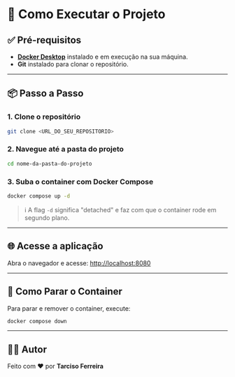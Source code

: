 # 🚀 Como Executar o Projeto

## ✅ Pré-requisitos

- **[Docker Desktop](https://www.docker.com/products/docker-desktop/)** instalado e em execução na sua máquina.
- **Git** instalado para clonar o repositório.

---

## 📦 Passo a Passo

### 1. Clone o repositório

```bash
git clone <URL_DO_SEU_REPOSITORIO>
```

### 2. Navegue até a pasta do projeto

```bash
cd nome-da-pasta-do-projeto
```

### 3. Suba o container com Docker Compose

```bash
docker compose up -d
```

> ℹ️ A flag `-d` significa "detached" e faz com que o container rode em segundo plano.

---

## 🌐 Acesse a aplicação

Abra o navegador e acesse: [http://localhost:8080](http://localhost:8080)

---

## 🛑 Como Parar o Container

Para parar e remover o container, execute:

```bash
docker compose down
```

---

## 👨‍💻 Autor

Feito com ❤️ por **Tarciso Ferreira**
